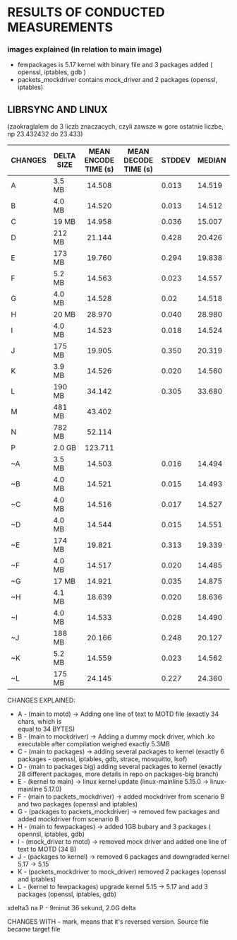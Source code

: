 # RESULTS OF CONDUCTED MEASUREMENTS #


### images explained (in relation to main image) ###

- fewpackages is 5.17 kernel with binary file and 3 packages added ( openssl, iptables, gdb )
- packets_mockdriver contains mock_driver and 2 packages (openssl, iptables)


## LIBRSYNC AND LINUX ## 

(zaokraglalem do 3 liczb znaczacych, czyli zawsze w gore ostatnie liczbe, np 23.432432 do 23.433)

| CHANGES | DELTA SIZE | MEAN ENCODE TIME (s) | MEAN DECODE TIME (s) |   STDDEV  |   MEDIAN |
| ---     |   ---      |       :---:          |     ---              |   ---     |   ---    |
| A       |  3.5 MB    |        14.508        |                      |   0.013   |  14.519  |
| B       |  4.0 MB    |        14.520        |                      |   0.013   |  14.512  |
| C       |  19  MB    |        14.958        |                      |   0.036   |  15.007  |
| D       |  212 MB    |        21.144        |                      |   0.428   |  20.426  |
| E       |  173 MB    |        19.760        |                      |   0.294   |  19.838  |
| F       |  5.2 MB    |        14.563        |                      |   0.023   |  14.557  |
| G		  |  4.0 MB    |        14.528        |						 |    0.02   |  14.518  |
| H		  |  20 MB     |        28.970        |					     |   0.040   |  28.980  |
| I		  |  4.0  MB   |        14.523        |                      |   0.018   |  14.524  |
| J		  |  175 MB    |        19.905        |                      |   0.350   |  20.319  |
| K		  |  3.9 MB    |        14.526        |                      |   0.020   |  14.560  |
| L	      |  190 MB    |        34.142        |                      |   0.305   |  33.680  |
| M       |  481 MB    |        43.402
| N       |  782 MB    |        52.114 
| P       |  2.0 GB    |        123.711 
| ~A	  |  3.5 MB    |        14.503        |                      |   0.016   |  14.494  |
| ~B      |  4.0 MB    |        14.521        |                      |   0.015   |  14.493  |
| ~C      |  4.0 MB    |        14.516        |                      |   0.017   |  14.527  |
| ~D      |  4.0 MB    |        14.544        |                      |   0.015   |  14.551  |
| ~E      |  174 MB    |        19.821        |                      |   0.313   |  19.339  |
| ~F      |  4.0 MB    |        14.517        |                      |   0.020   |  14.485  |
| ~G      |  17  MB    |        14.921        |						 |   0.035   |  14.875  |
| ~H      |  4.1 MB    |        18.639        |                      |   0.020   |  18.636  |
| ~I      |  4.0 MB    |        14.533        |                      |   0.028   |  14.490	|
| ~J      |  188 MB    |        20.166        |                      |   0.248   |  20.127  |
| ~K      |  5.2 MB    |        14.559        |                      |   0.023   |  14.562  |
| ~L      |  175 MB    |        24.145        |                      |   0.227   |  24.360  |


CHANGES EXPLAINED:
* A - (main to motd) -> Adding one line of text to MOTD file (exactly 34 chars, which is    
	equal to 34 BYTES)
* B - (main to mockdriver) -> Adding a dummy mock driver, which .ko executable after compilation			 weighed exactly 5.3MB
* C - (main to packages) -> adding several packages to kernel (exactly 6 packages - openssl, iptables,
	gdb, strace, mosquitto, lsof)
* D - (main to packages big) adding several packages to kernel (exactly 28 different packages, 
	more details in repo on packages-big branch)
* E - (kernel to main) -> linux kernel update (linux-mainline 5.15.0 -> linux-mainline 5.17.0)
* F - (main to packets_mockdriver) -> added mockdriver from scenario B and two packages (openssl and 
	iptables)
* G - (packages to packets_mockdriver) -> removed few packages and added mockdriver from scenario B
* H - (main to fewpackages) -> added 1GB bubary and 3 packages ( opennsl, iptables, gdb)
* I - (mock_driver to motd) -> removed mock driver and added one line of text to MOTD (34 B)
* J - (packages to kernel) -> removed 6 packages and downgraded kernel 5.17 -> 5.15
* K -  (packets_mockdriver to mock_driver) removed 2 packages (openssl and iptables) 
* L - (kernel to fewpackages) upgrade kernel 5.15 -> 5.17 and add 3 packages (openssl, iptables, gdb)



xdelta3 na P - 9minut 36 sekund, 2.0G delta


CHANGES WITH `~` mark, means that it's reversed version. Source file became target file
